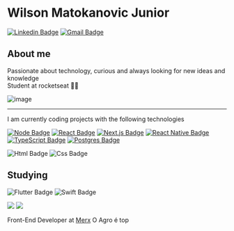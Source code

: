 # Wilson Matokanovic Junior

[![Linkedin Badge](https://img.shields.io/badge/-Wilson%20Matokanovic%20Junior-blue?style=flat-square&logo=Linkedin&logoColor=%23fff&link=https://www.linkedin.com/in/wilsonmatokanovic/)](https://www.linkedin.com/in/wilsonmatokanovic/)
[![Gmail Badge](https://img.shields.io/badge/-wilsonmjuniorx@gmail.com-c14438?style=flat-square&logo=Gmail&logoColor=white&link=mailto:wilsonmjuniorx@gmail.com)](mailto:wilsonmjuniorx@gmail.com)

## About me
Passionate about technology, curious and always looking for new ideas and knowledge <br/>
Student at rocketseat 🚀🚀

![image](https://camo.githubusercontent.com/cae12fddd9d6982901d82580bdf321d81fb299141098ca1c2d4891870827bf17/68747470733a2f2f6d69726f2e6d656469756d2e636f6d2f6d61782f313336302f302a37513379765349765f7430696f4a2d5a2e676966)

----

I am currently coding projects with the following technologies

[![Node Badge](https://img.shields.io/badge/-Node-%238c8c8c?style=for-the-badge&logo=node.js&logoColor=%23fff&link=https://nodejs.org)](https://nodejs.org)
[![React Badge](https://img.shields.io/badge/-ReactJS-%238c8c8c?style=for-the-badge&logo=react&logoColor=%23fff&link=https://reactjs.org)](https://reactjs.org)
[![Next.js Badge](https://img.shields.io/badge/next.js-909090?style=for-the-badge&logo=nextdotjs&logoColor=%23fff)](https://nextjs.org/docs/getting-started)
[![React Native Badge](https://img.shields.io/badge/-React%20Native-%238c8c8c?style=for-the-badge&logo=react&logoColor=%23fff&link=https://reactnative.dev/)](https://reactnative.dev/)
[![TypeScript Badge](https://img.shields.io/badge/-TypeScript-%238c8c8c?style=for-the-badge&logo=typescript&logoColor=%23fff&link=https://www.typescriptlang.org/)](https://www.typescriptlang.org/)
[![Postgres Badge](https://img.shields.io/badge/-PostgreSQL-%238c8c8c?style=for-the-badge&logo=postgreSQL&logoColor=%23fff&link=https://www.postgresql.org/)](https://www.postgresql.org/)

![Html Badge](https://img.shields.io/badge/-Html-%238c8c8c?style=for-the-badge&logo=html5&logoColor=%23fff)
![Css Badge](https://img.shields.io/badge/-Css-%238c8c8c?style=for-the-badge&logo=css3&logoColor=%23fff)

## Studying 

![Flutter Badge](https://img.shields.io/badge/-Flutter-%238c8c8c?style=for-the-badge&logo=flutter&logoColor=%23fff) 
![Swift Badge](https://img.shields.io/badge/-Swift-%238c8c8c?style=for-the-badge&logo=swift&logoColor=%23fff) 


<div>
  <img src="https://github-readme-stats.vercel.app/api?username=wilsonmjunior&show_icons=true&theme=dark" />
  <img src="https://github-readme-stats.vercel.app/api/top-langs/?username=wilsonmjunior&langs_count=8&layout=compact&theme=dark"/>
</div>

Front-End Developer at [Merx](https://merxagri.com.br) O Agro é top 
